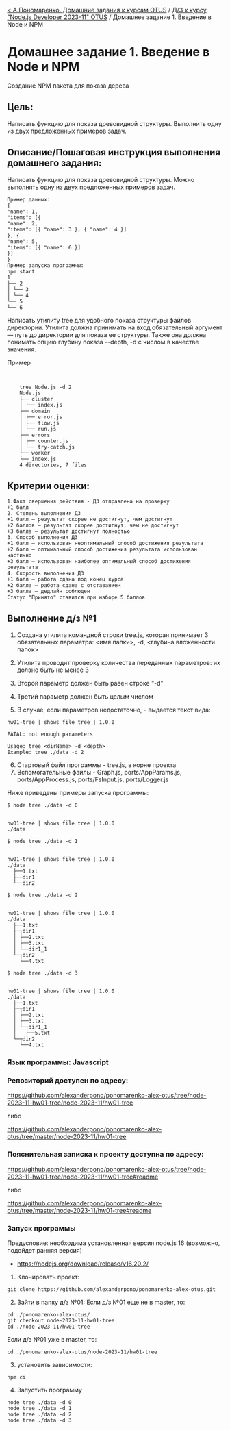 [< А.Пономаренко. Домашние задания к курсам OTUS](../../README.md) / [Д/З к курсу "Node.js Developer 2023-11" OTUS](../README.md) / Домашнее задание 1.  Введение в Node и NPM
# Домашнее задание 1.  Введение в Node и NPM

Создание NPM пакета для показа дерева
## Цель:

Написать функцию для показа древовидной структуры. Выполнить одну из двух предложенных примеров задач.

## Описание/Пошаговая инструкция выполнения домашнего задания:

Написать функцию для показа древовидной структуры.
Можно выполнять одну из двух предложенных примеров задач.


    Пример данных:
    {
    "name": 1,
    "items": [{
    "name": 2,
    "items": [{ "name": 3 }, { "name": 4 }]
    }, {
    "name": 5,
    "items": [{ "name": 6 }]
    }]
    }
    Пример запуска программы:
    npm start
    1
    ├── 2
    │ └── 3
    │ └── 4
    └── 5
    └── 6



Написать утилиту tree для удобного показа структуры файлов директории.
Утилита должна принимать на вход обязательный аргумент — путь до директории для показа ее структуры. Также она должна понимать опцию глубину показа --depth, -d с числом в качестве значения.

Пример


```    


    tree Node.js -d 2
    Node.js
    ├── cluster
    │ └── index.js
    ├── domain
    │ ├── error.js
    │ ├── flow.js
    │ └── run.js
    ├── errors
    │ ├── counter.js
    │ └── try-catch.js
    └── worker
    └── index.js
    4 directories, 7 files

```


## Критерии оценки:

```
1.Факт свершения действия - ДЗ отправлена на проверку
+1 балл
2. Степень выполнения ДЗ
+1 балл – результат скорее не достигнут, чем достигнут
+2 баллов – результат скорее достигнут, чем не достигнут
+3 балла – результат достигнут полностью
3. Способ выполнения ДЗ
+1 балл – использован неоптимальный способ достижения результата
+2 балл – оптимальный способ достижения результата использован частично
+3 балл – использован наиболее оптимальный способ достижения результата
4. Скорость выполнения ДЗ
+1 балл – работа сдана под конец курса
+2 балла – работа сдана с отставанием
+3 балла – дедлайн соблюден
Статус "Принято" ставится при наборе 5 баллов
```

## Выполнение д/з №1

1. Создана утилита командной строки tree.js, которая принимает 3 обязательных параметра: <имя папки>, -d, <глубина вложенности папок>

2. Утилита проводит проверку количества переданных параметров: их долэно быть не менее 3

3. Второй параметр должен быть равен строке "-d"

4. Третий параметр должен быть целым числом

5. В случае, если параметров недостаточно, - выдается текст вида:
```
hw01-tree | shows file tree | 1.0.0

FATAL: not enough parameters

Usage: tree <dirName> -d <depth>
Example: tree ./data -d 2
```

6. Стартовый файл программы - tree.js, в корне проекта
7. Вспомогательные файлы - Graph.js, ports/AppParams.js, ports/AppProcess.js, ports/FsInput.js, ports/Logger.js


Ниже приведены примеры запуска программы:

```
$ node tree ./data -d 0


hw01-tree | shows file tree | 1.0.0
./data
```

```
$ node tree ./data -d 1


hw01-tree | shows file tree | 1.0.0
./data
  ├──1.txt
  ├──dir1
  └──dir2
```
```
$ node tree ./data -d 2


hw01-tree | shows file tree | 1.0.0
./data
  ├──1.txt
  ├─┬dir1
  │ ├──2.txt
  │ ├──3.txt
  │ └──dir1_1
  └─┬dir2
    └──4.txt
```

```
$ node tree ./data -d 3


hw01-tree | shows file tree | 1.0.0
./data
  ├──1.txt
  ├─┬dir1
  │ ├──2.txt
  │ ├──3.txt
  │ └─┬dir1_1
  │   └──5.txt
  └─┬dir2
    └──4.txt
```

### Язык программы: Javascript
### Репозиторий доступен по адресу:
https://github.com/alexanderpono/ponomarenko-alex-otus/tree/node-2023-11-hw01-tree/node-2023-11/hw01-tree

либо 

https://github.com/alexanderpono/ponomarenko-alex-otus/tree/master/node-2023-11/hw01-tree


### Пояснительная записка к проекту доступна по адресу:
https://github.com/alexanderpono/ponomarenko-alex-otus/tree/node-2023-11-hw01-tree/node-2023-11/hw01-tree#readme

либо 

https://github.com/alexanderpono/ponomarenko-alex-otus/tree/master/node-2023-11/hw01-tree#readme


### Запуск программы
Предусловие: необходима установленная версия node.js 16 (возможно, подойдет ранняя версия)
- https://nodejs.org/download/release/v16.20.2/

1. Клонировать проект: 
```
git clone https://github.com/alexanderpono/ponomarenko-alex-otus.git
```

2. Зайти в папку д/з №01: 
Если д/з №01 еще не в master, то:
```
cd ./ponomarenko-alex-otus/
git checkout node-2023-11-hw01-tree
cd ./node-2023-11/hw01-tree
```

Если д/з №01 уже в master, то:

```
cd ./ponomarenko-alex-otus/node-2023-11/hw01-tree
```
 

3. установить зависимости:  
```
npm ci
```

4. Запустить программу
```
node tree ./data -d 0
node tree ./data -d 1
node tree ./data -d 2
node tree ./data -d 3

```